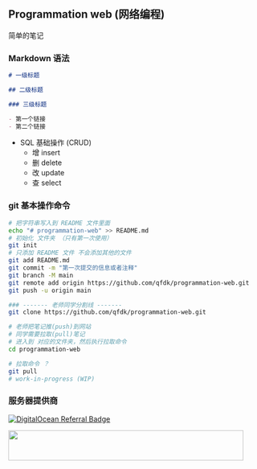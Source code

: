 ## Programmation web (网络编程)

简单的笔记

### Markdown 语法

```markdown
# 一级标题

## 二级标题

### 三级标题

- 第一个链接
- 第二个链接
```

- SQL 基础操作 (CRUD)
    - 增 insert
    - 删 delete
    - 改 update
    - 查 select

### git 基本操作命令

```bash
# 把字符串写入到 README 文件里面
echo "# programmation-web" >> README.md
# 初始化 文件夹 （只有第一次使用）
git init
# 只添加 README 文件 不会添加其他的文件
git add README.md
git commit -m "第一次提交的信息或者注释"
git branch -M main
git remote add origin https://github.com/qfdk/programmation-web.git
git push -u origin main

### ------- 老师同学分割线 -------
git clone https://github.com/qfdk/programmation-web.git

# 老师把笔记推(push)到网站
# 同学需要拉取(pull)笔记
# 进入到 对应的文件夹，然后执行拉取命令
cd programmation-web

# 拉取命令 ？
git pull
# work-in-progress (WIP)
```

### 服务器提供商

<a href="https://www.digitalocean.com/?refcode=3a1975a96999&utm_campaign=Referral_Invite&utm_medium=Referral_Program&utm_source=badge"><img src="https://web-platforms.sfo2.digitaloceanspaces.com/WWW/Badge%203.svg" alt="DigitalOcean Referral Badge" /></a>

<a href="https://www.vultr.com/?ref=6841515"><img src="https://www.vultr.com/media/banners/banner_468x60.png" width="468" height="60"></a>

